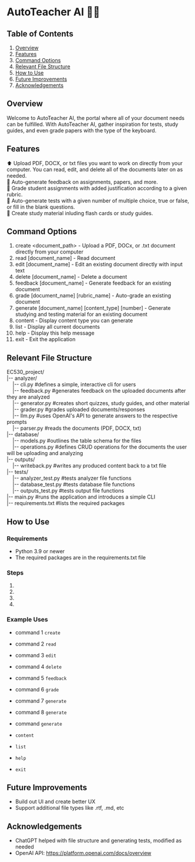 # AutoTeacher AI 👩‍🏫

## Table of Contents
 1. [Overview](#overview)
 2. [Features](#features)
 3. [Command Options](#command-options)
 4. [Relevant File Structure](#relevant-file-structure)
 5. [How to Use](#how-to-use)
 6. [Future Improvements](#future-improvements)
 7. [Acknowledgements](#acknowledgements)

## Overview
Welcome to AutoTeacher AI, the portal where all of your document needs can be fulfilled. With AutoTeacher AI, gather inspiration for tests, study guides, and even grade papers with the type of the keyboard.

## Features
⬆️ Upload PDF, DOCX, or txt files you want to work on directly from your computer. You can read, edit, and delete all of the documents later on as needed. \
🔄 Auto-generate feedback on assignments, papers, and more. \
💯 Grade student assignments with added justification according to a given rubric. \
📝 Auto-generate tests with a given number of multiple choice, true or false, or fill in the blank questions. \
🧠 Create study material inluding flash cards or study guides.

## Command Options
 1. create <document_path> - Upload a PDF, DOCx, or .txt document directly from your computer
 2. read [document_name] - Read document
 3. edit [document_name] - Edit an existing document directly with input text
 4. delete [document_name] - Delete a document
 5. feedback [document_name] - Generate feedback for an existing document
 6. grade [document_name] [rubric_name] - Auto-grade an existing document
 7. generate [document_name] [content_type] [number] - Generate studying and testing material for an existing document
 8. content - Display content type you can generate
 9. list - Display all current documents
 10. help - Display this help message
 11. exit - Exit the application

## Relevant File Structure
EC530_project/ \
|-- analyzer/ \
&nbsp;&nbsp;&nbsp;  |-- cli.py #defines a simple, interactive cli for users \
&nbsp;&nbsp;&nbsp;  |-- feedback.py #generates feedback on the uploaded documents after they are analyzed \
&nbsp;&nbsp;&nbsp;  |-- generator.py #creates short quizzes, study guides, and other material \
&nbsp;&nbsp;&nbsp;  |-- grader.py #grades uploaded documents/responses \
&nbsp;&nbsp;&nbsp;  |-- llm.py #uses OpenAI's API to generate answers to the respective prompts \
&nbsp;&nbsp;&nbsp;  |-- parser.py #reads the documents (PDF, DOCX, txt)\
|-- database/ \
&nbsp;&nbsp;&nbsp;  |-- models.py #outlines the table schema for the files \
&nbsp;&nbsp;&nbsp;  |-- operations.py #defines CRUD operations for the documents the user will be uploading and analyzing \
|-- outputs/ \
&nbsp;&nbsp;&nbsp;  |-- writeback.py #writes any produced content back to a txt file \
|-- tests/ \
&nbsp;&nbsp;&nbsp;  |-- analyzer_test.py #tests analyzer file functions \
&nbsp;&nbsp;&nbsp;  |-- database_test.py #tests database file functions \
&nbsp;&nbsp;&nbsp;  |-- outputs_test.py #tests output file functions\
|--  main.py #runs the application and introduces a simple CLI\
|-- requirements.txt #lists the required packages

## How to Use
### Requirements
* Python 3.9 or newer
* The required packages are in the requirements.txt file

### Steps
 1. 
 2. 
 3. 
 4. 

### Example Uses
* command 1 `create`
>
* command 2 `read`
>
* command 3 `edit`
>
* command 4 `delete`
>
* command 5 `feedback`
>
* command 6 `grade`
>
* command 7 `generate`
>
* command 8 `generate`
>
* command `generate`
>
* `content`
>
* `list`
>
* `help`
>
* `exit`
>

## Future Improvements
* Build out UI and create better UX
* Support additional file types like .rtf, .md, etc

## Acknowledgements
* ChatGPT helped with file structure and generating tests, modified as needed
* OpenAI API: https://platform.openai.com/docs/overview
